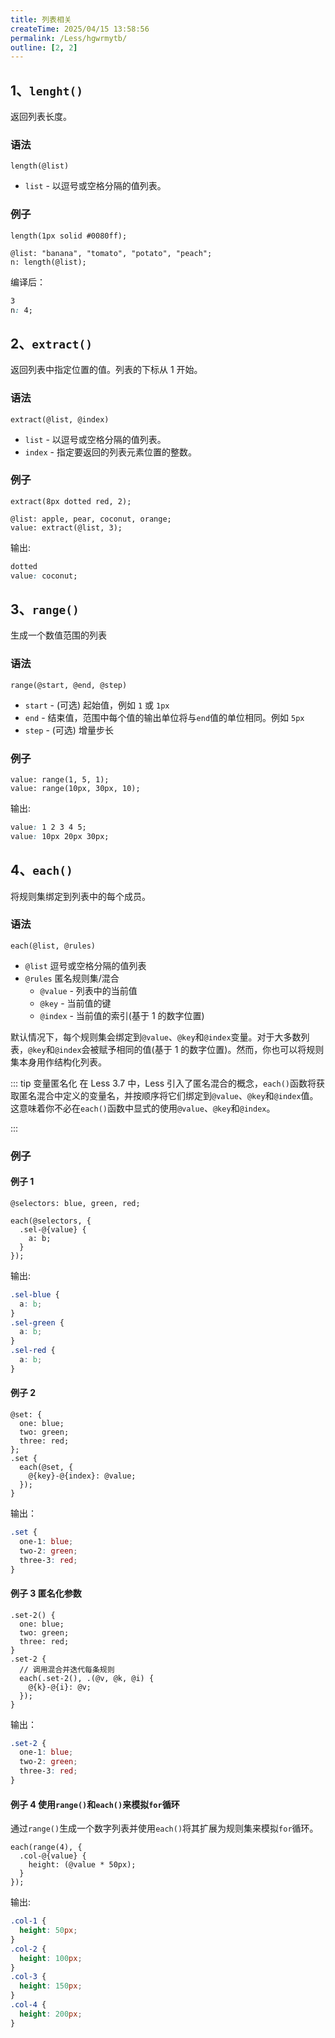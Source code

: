```yaml
---
title: 列表相关
createTime: 2025/04/15 13:58:56
permalink: /Less/hgwrmytb/
outline: [2, 2]
---
```


## 1、`lenght()`

返回列表长度。

### 语法

```less
length(@list)
```

- `list` - 以逗号或空格分隔的值列表。

### 例子

```less
length(1px solid #0080ff);

@list: "banana", "tomato", "potato", "peach";
n: length(@list);
```

编译后：

```css
3
n: 4;
```

## 2、`extract()`

返回列表中指定位置的值。列表的下标从 1 开始。

### 语法

```less
extract(@list, @index)
```

- `list` - 以逗号或空格分隔的值列表。
- `index` - 指定要返回的列表元素位置的整数。

### 例子

```less
extract(8px dotted red, 2);

@list: apple, pear, coconut, orange;
value: extract(@list, 3);
```

输出:

```css
dotted
value: coconut;
```

## 3、`range()`

生成一个数值范围的列表

### 语法

```less
range(@start, @end, @step)
```

- `start` - (可选) 起始值，例如 `1` 或 `1px`
- `end` - 结束值，范围中每个值的输出单位将与`end`值的单位相同。例如 `5px`
- `step` - (可选) 增量步长

### 例子

```less
value: range(1, 5, 1);
value: range(10px, 30px, 10);
```

输出:

```css
value: 1 2 3 4 5;
value: 10px 20px 30px;
```

## 4、`each()`

将规则集绑定到列表中的每个成员。

### 语法

```less
each(@list, @rules)
```

- `@list` 逗号或空格分隔的值列表
- `@rules` 匿名规则集/混合
  - `@value` - 列表中的当前值
  - `@key` - 当前值的键
  - `@index` - 当前值的索引(基于 1 的数字位置)

默认情况下，每个规则集会绑定到`@value`、`@key`和`@index`变量。对于大多数列表，`@key`和`@index`会被赋予相同的值(基于 1 的数字位置)。然而，你也可以将规则集本身用作结构化列表。

::: tip 变量匿名化
在 Less 3.7 中，Less 引入了匿名混合的概念，`each()`函数将获取匿名混合中定义的变量名，并按顺序将它们绑定到`@value`、`@key`和`@index`值。这意味着你不必在`each()`函数中显式的使用`@value`、`@key`和`@index`。

:::

### 例子

#### 例子 1

```less
@selectors: blue, green, red;

each(@selectors, {
  .sel-@{value} {
    a: b;
  }
});
```

输出:

```css
.sel-blue {
  a: b;
}
.sel-green {
  a: b;
}
.sel-red {
  a: b;
}
```

#### 例子 2

```less
@set: {
  one: blue;
  two: green;
  three: red;
};
.set {
  each(@set, {
    @{key}-@{index}: @value;
  });
}
```

输出：

```css
.set {
  one-1: blue;
  two-2: green;
  three-3: red;
}
```

#### 例子 3 匿名化参数

```less
.set-2() {
  one: blue;
  two: green;
  three: red;
}
.set-2 {
  // 调用混合并迭代每条规则
  each(.set-2(), .(@v, @k, @i) {
    @{k}-@{i}: @v;
  });
}
```

输出：

```css
.set-2 {
  one-1: blue;
  two-2: green;
  three-3: red;
}
```

#### 例子 4 使用`range()`和`each()`来模拟`for`循环

通过`range()`生成一个数字列表并使用`each()`将其扩展为规则集来模拟`for`循环。

```less
each(range(4), {
  .col-@{value} {
    height: (@value * 50px);
  }
});
```

输出:

```css
.col-1 {
  height: 50px;
}
.col-2 {
  height: 100px;
}
.col-3 {
  height: 150px;
}
.col-4 {
  height: 200px;
}
```
